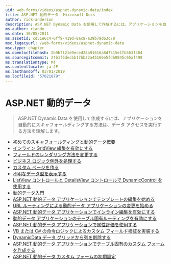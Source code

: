 ```yaml
---
uid: web-forms/videos/aspnet-dynamic-data/index
title: ASP.NET 動的データ |Microsoft Docs
author: rick-anderson
description: ASP.NET Dynamic Data を使用して作成するには、アプリケーションを自動的にスキャフォールディングする方法は、データ アクセスを実行する方法を理解します。
ms.author: riande
ms.date: 10/05/2011
ms.assetid: cd51e6c4-6ff9-419d-8ac8-a39b79d63c78
msc.legacyurl: /web-forms/videos/aspnet-dynamic-data
msc.type: chapter
ms.openlocfilehash: 2b9bf121e9eced28a91616a8d7515e1fb563f304
ms.sourcegitcommit: 24b1f6decbb17bb22a45166e5fdb0845c65af498
ms.translationtype: MT
ms.contentlocale: ja-JP
ms.lasthandoff: 03/01/2019
ms.locfileid: "57021879"
---
```

<a name="aspnet-dynamic-data"></a>ASP.NET 動的データ
====================
> ASP.NET Dynamic Data を使用して作成するには、アプリケーションを自動的にスキャフォールディングする方法は、データ アクセスを実行する方法を理解します。


- [初めてのスキャフォールディングと動的データ概要](your-first-scaffold-and-what-is-dynamic-data.md)
- [インライン GridView 編集を有効にする](how-do-i-enable-inline-gridview-editing.md)
- [フィールドのレンダリング方法を変更する](how-do-i-change-how-my-fields-render.md)
- [ビジネス ロジック例外を処理する](how-do-i-handle-business-logic-exceptions.md)
- [カスタム ページを作る](how-do-i-make-custom-pages.md)
- [不明なデータ型を表示する](how-do-i-display-unknown-datatypes.md)
- [ListView コントロールと DetailsView コントロールで DynamicControl を使用する](how-do-i-use-a-dynamiccontrol-in-listview-and-detailsview-controls.md)
- [動的データ入門](getting-started-with-dynamic-data.md)
- [ASP.NET 動的データ アプリケーションでテンプレートの編集を始める](begin-editing-the-templates-in-aspnet-dynamic-data-applications.md)
- [URL ルーティングによる動的データ アプリケーションの変更を始める](begin-modifying-dynamic-data-applications-with-url-routing.md)
- [ASP.NET 動的データ アプリケーションでインライン編集を有効にする](enable-in-line-editing-in-aspnet-dynamic-data-applications.md)
- [動的データ アプリケーションのテーブル固有ルーティングを有効にする](how-to-enable-table-specific-routing-in-dynamic-data-applications.md)
- [ASP.NET 動的データ アプリケーションで属性評価を使用する](how-to-use-attribute-validation-in-aspnet-dynamic-data-applications.md)
- [VB または C# の命令ロジックによるカスタム フィールド検証を実装する](how-to-implement-custom-field-validation-with-imperative-logic-in-vb-or-c.md)
- [DynamicData データ グリッドから列を削除する](how-to-remove-columns-from-your-dynamicdata-data-grids.md)
- [ASP.NET 動的データ アプリケーションでテーブル固有のカスタム フォームを作成する](how-to-create-table-specific-custom-forms-in-an-aspnet-dynamic-data-application.md)
- [ASP.NET 動的データ カスタム フォームの初期設定](aspnet-dynamic-data-custom-form-formatting.md)
